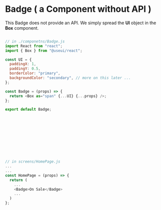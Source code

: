 # Badge ( a Component without API )

This Badge does not provide an API.
We simply spread the **UI** object in the **Box** component.

```javascript

// in ./componetns/Badge.js
import React from "react";
import { Box } from "@useui/react";

const UI = {
  paddingX: 1,
  paddingY: 0.5,
  borderColor: "primary",
  backgroundColor: "secondary", // more on this later ...
};

const Badge = (props) => {
  return <Box as="span" {...UI} {...props} />;
};

export default Badge;











// in screens/HomePage.js
...
...
const HomePage = (props) => {
  return (
    ...
    <Badge>On Sale</Badge>
    ...
  )
};


```
